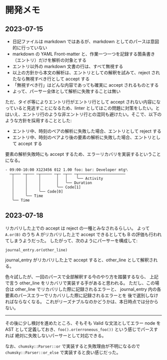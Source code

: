 # 開発メモ

## 2023-07-15

- 日記ファイルは markdown ではあるが、markdown としてのパースは意図的に行っていない
- markdown の YAML Front-matter と、作業一つ一つを記録する箇条書き（エントリ）だけを解析の対象とする
- エントリ以外の markdown 文書の行は、すべて無視する
- 以上の方針から本文の解析は、エントリとしての解釈を試みて、reject されたなら無視すべき行として accept する
- 「無視すべき行」はどんな内容であっても確実に accept されるものとする
- よって、パーサー全体として解析に失敗することは無い

ただ、タイポ等によりエントリ行がエントリ行として accept されない内容になっていると見逃すことになるため、linter としてはこの問題に対策をしたい。とはいえ、エントリ行のような非エントリ行との混同も避けたい。そこで、以下のような方針を採用することとした:

- エントリ中、時刻のペアの解析に失敗した場合、エントリとして reject する
- エントリ中、時刻のペアより後の要素の解析に失敗した場合、エントリとして accept する

要素の解析失敗時にも accept するため、エラーリカバリを実装するということになる。

    - 09:00-10:00 X123456 012 1.00 foo: bar: Developer mtg␤
      ─┬─── ─┬─── ─┬───── ─┬─ ─┬── ─┬─────────────────────
       │     │     │       │   │    ╰── Activity
       │     │     │       │   ╰── Duration
       │     │     │       ╰── Code[1]
       │     │     ╰── Code[0]
       │     ╰── Time
       ╰── Time

## 2023-07-18

リカバリした上での accept は reject の一種とみなされるらしい。
よって `A.or(B)` のうち A がリカバリした上で accept できるとしても
B の評価も行われてしまうようだった。
したがって、次のようにパーサーを構成して:

    journal_entry.or(other_line)

journal_entry がリカバリした上で accept すると、other_line として解釈される。

色々試したが、一回のパースで全部解釈する今のやり方を踏襲するなら、
上記で言う other_line をリカバリで実装する手があると思われる。
ただし、この場合は other_line でリカバリした際に記録されるエラーと、
journal_entry 内の各要素のパースエラーでリカバリした際に記録されるエラーとを
後で選別しなければならなくなる。
これがリーズナブルなのかどうかは、本日時点では分からない。

---

その後に少し検討を進めたところ、そもそも Valid な文法としてエラー node を
AST として定義しておき、`foo().or(erroneous_foo())` という感じでパースすれば
絶対に失敗しないパーサーとして対応できる。

なお、`chumsky::Parser::or` で実装すると失敗理由が不明になるので
`chumsky::Parser::or_else` で実装すると良い感じだった。
